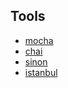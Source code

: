 ## Tools

- [mocha](https://github.com/mochajs/mocha)
- [chai](https://github.com/chaijs/chai)
- [sinon](https://github.com/sinonjs/sinon)
- [istanbul](http://istanbul-js.org)
